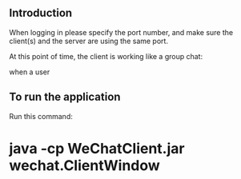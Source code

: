 ## Introduction

When logging in please specify the port number, and make sure the client(s) and the server are using the same port.

At this point of time, the client is working like a group chat:

when a user


## To run the application

Run this command:

# java -cp WeChatClient.jar wechat.ClientWindow